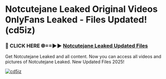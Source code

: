 # Notcutejane Leaked Original Videos 0nlyFans Leaked - Files Updated! (cd5iz)

<h3>🔴 CLICK HERE 🌐==►► <a href="https://tinyurl.com/2jnfzry5" rel="nofollow">Notcutejane Leaked Updated Files</a></h3>

Get Notcutejane Leaked and all content. Now you can access all videos and pictures of Notcutejane Leaked. New Updated Files 2025!

[![cd5iz](https://i.imgur.com/GyGTBgg.gif)](https://tinyurl.com/2jnfzry5)
